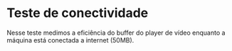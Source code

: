 # Teste de conectividade

Nesse teste medimos a eficiência do buffer do player de vídeo enquanto a máquina está conectada a internet (50MB).
